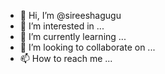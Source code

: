 - 👋 Hi, I’m @sireeshagugu
- 👀 I’m interested in ...
- 🌱 I’m currently learning ...
- 💞️ I’m looking to collaborate on ...
- 📫 How to reach me ...

<!---
sireeshagugu/sireeshagugu is a ✨ special ✨ repository because its `README.md` (this file) appears on your GitHub profile.
You can click the Preview link to take a look at your changes.
--->
